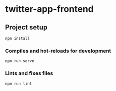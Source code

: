 # twitter-app-frontend

## Project setup
```
npm install
```

### Compiles and hot-reloads for development
```
npm run serve
```

### Lints and fixes files
```
npm run lint
```


